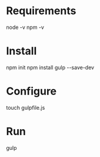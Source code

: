 # Requirements
node -v
npm -v

# Install
npm init
npm install gulp --save-dev

# Configure 
touch gulpfile.js

# Run
gulp
